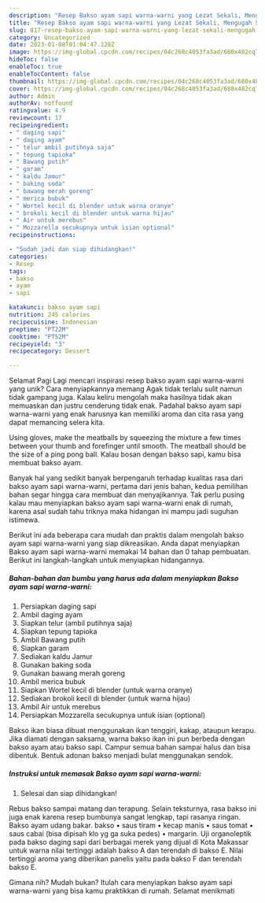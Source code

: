 ```yaml
---
description: "Resep Bakso ayam sapi warna-warni yang Lezat Sekali, Mengugah Selera"
title: "Resep Bakso ayam sapi warna-warni yang Lezat Sekali, Mengugah Selera"
slug: 817-resep-bakso-ayam-sapi-warna-warni-yang-lezat-sekali-mengugah-selera
category: Uncategorized
date: 2023-01-08T01:04:47.128Z
image: https://img-global.cpcdn.com/recipes/04c268c4053fa3ad/680x482cq70/bakso-ayam-sapi-warna-warni-foto-resep-utama.jpg
hideToc: false
enableToc: true
enableTocContent: false
thumbnail: https://img-global.cpcdn.com/recipes/04c268c4053fa3ad/680x482cq70/bakso-ayam-sapi-warna-warni-foto-resep-utama.jpg
cover: https://img-global.cpcdn.com/recipes/04c268c4053fa3ad/680x482cq70/bakso-ayam-sapi-warna-warni-foto-resep-utama.jpg
author: Admin
authorAv: notfound
ratingvalue: 4.9
reviewcount: 17
recipeingredient:
- " daging sapi"
- " daging ayam"
- " telur ambil putihnya saja"
- " tepung tapioka"
- " Bawang putih"
- " garam"
- " kaldu Jamur"
- " baking soda"
- " bawang merah goreng"
- " merica bubuk"
- " Wortel kecil di blender untuk warna oranye"
- " brokoli kecil di blender untuk warna hijau"
- " Air untuk merebus"
- " Mozzarella secukupnya untuk isian optional"
recipeinstructions:

- "Sudah jadi dan siap dihidangkan!"
categories:
- Resep
tags:
- bakso
- ayam
- sapi

katakunci: bakso ayam sapi 
nutrition: 245 calories
recipecuisine: Indonesian
preptime: "PT22M"
cooktime: "PT52M"
recipeyield: "3"
recipecategory: Dessert

---
```



Selamat Pagi Lagi mencari inspirasi resep bakso ayam sapi warna-warni yang unik? Cara menyiapkannya memang Agak tidak terlalu sulit namun tidak gampang juga. Kalau keliru mengolah maka hasilnya tidak akan memuaskan dan justru cenderung tidak enak. Padahal bakso ayam sapi warna-warni yang enak harusnya kan memiliki aroma dan cita rasa yang dapat memancing selera kita.


Using gloves, make the meatballs by squeezing the mixture a few times between your thumb and forefinger until smooth. The meatball should be the size of a ping pong ball. Kalau bosan dengan bakso sapi, kamu bisa membuat bakso ayam.

Banyak hal yang sedikit banyak berpengaruh terhadap kualitas rasa dari bakso ayam sapi warna-warni, pertama dari jenis bahan, kedua pemilihan bahan segar hingga cara membuat dan menyajikannya. Tak perlu pusing kalau mau menyiapkan bakso ayam sapi warna-warni enak di rumah, karena asal sudah tahu triknya maka hidangan ini mampu jadi suguhan istimewa.


Berikut ini ada beberapa cara mudah dan praktis dalam mengolah bakso ayam sapi warna-warni yang siap dikreasikan. Anda dapat menyiapkan Bakso ayam sapi warna-warni memakai 14 bahan dan 0 tahap pembuatan. Berikut ini langkah-langkah untuk menyiapkan hidangannya.

<!--inarticleads1-->

##### Bahan-bahan dan bumbu yang harus ada dalam menyiapkan Bakso ayam sapi warna-warni:

1. Persiapkan  daging sapi
1. Ambil  daging ayam
1. Siapkan  telur (ambil putihnya saja)
1. Siapkan  tepung tapioka
1. Ambil  Bawang putih
1. Siapkan  garam
1. Sediakan  kaldu Jamur
1. Gunakan  baking soda
1. Gunakan  bawang merah goreng
1. Ambil  merica bubuk
1. Siapkan  Wortel kecil di blender (untuk warna oranye)
1. Sediakan  brokoli kecil di blender (untuk warna hijau)
1. Ambil  Air untuk merebus
1. Persiapkan  Mozzarella secukupnya untuk isian (optional)


Bakso ikan biasa dibuat menggunakan ikan tenggiri, kakap, ataupun kerapu. Jika diamati dengan saksama, warna bakso ikan ini pun berbeda dengan bakso ayam atau bakso sapi. Campur semua bahan sampai halus dan bisa dibentuk. Bentuk adonan bakso menjadi bulat menggunakan sendok. 

<!--inarticleads2-->

##### Instruksi untuk memasak Bakso ayam sapi warna-warni:


1. Selesai dan siap dihidangkan!

Rebus bakso sampai matang dan terapung. Selain teksturnya, rasa bakso ini juga enak karena resep bumbunya sangat lengkap, tapi rasanya ringan. Bakso ayam udang bakar. bakso • saus tiram • kecap manis • saus tomat • saus cabai (bisa dipisah klo yg ga suka pedes) • margarin. Uji organoleptik pada bakso daging sapi dari berbagai merek yang dijual di Kota Makassar untuk warna nilai tertinggi adalah bakso A dan terendah di bakso E. Nilai tertinggi aroma yang diberikan panelis yaitu pada bakso F dan terendah bakso E. 

Gimana nih? Mudah bukan? Itulah cara menyiapkan bakso ayam sapi warna-warni yang bisa kamu praktikkan di rumah. Selamat menikmati
